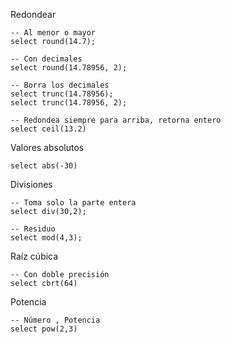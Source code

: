 Redondear
```postgresql
-- Al menor o mayor
select round(14.7);

-- Con decimales
select round(14.78956, 2);

-- Borra los decimales
select trunc(14.78956);
select trunc(14.78956, 2);

-- Redondea siempre para arriba, retorna entero
select ceil(13.2)

```
Valores absolutos
```postgresql
select abs(-30)
```

Divisiones
```postgresql
-- Toma solo la parte entera
select div(30,2);

-- Residuo
select mod(4,3);
```

Raíz cúbica
```postgresql
-- Con doble precisión
select cbrt(64)
```

Potencia
```postgresql
-- Número , Potencia
select pow(2,3)
```